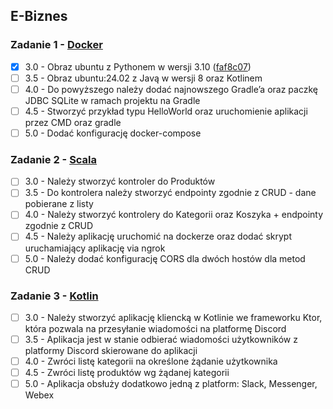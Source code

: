 E-Biznes
---

### Zadanie 1 - [Docker](/zad1/)
- [x] 3.0 - Obraz ubuntu z Pythonem w wersji 3.10 ([faf8c07](https://github.com/Tymec/e-biznes/commit/faf8c07576cba5b4c1ea737b856b8e4abe1598f5))
- [ ] 3.5 - Obraz ubuntu:24.02 z Javą w wersji 8 oraz Kotlinem
- [ ] 4.0 - Do powyższego należy dodać najnowszego Gradle’a oraz paczkę JDBC SQLite w ramach projektu na Gradle
- [ ] 4.5 - Stworzyć przykład typu HelloWorld oraz uruchomienie aplikacji przez CMD oraz gradle
- [ ] 5.0 - Dodać konfigurację docker-compose

### Zadanie 2 - [Scala](/zad2/)
- [ ] 3.0 - Należy stworzyć kontroler do Produktów
- [ ] 3.5 - Do kontrolera należy stworzyć endpointy zgodnie z CRUD - dane pobierane z listy
- [ ] 4.0 - Należy stworzyć kontrolery do Kategorii oraz Koszyka + endpointy zgodnie z CRUD
- [ ] 4.5 - Należy aplikację uruchomić na dockerze oraz dodać skrypt uruchamiający aplikację via ngrok
- [ ] 5.0 - Należy dodać konfigurację CORS dla dwóch hostów dla metod CRUD

### Zadanie 3 - [Kotlin](/zad3/)
- [ ] 3.0 - Należy stworzyć aplikację kliencką w Kotlinie we frameworku Ktor, która pozwala na przesyłanie wiadomości na platformę Discord
- [ ] 3.5 - Aplikacja jest w stanie odbierać wiadomości użytkowników z platformy Discord skierowane do aplikacji
- [ ] 4.0 - Zwróci listę kategorii na określone żądanie użytkownika
- [ ] 4.5 - Zwróci listę produktów wg żądanej kategorii
- [ ] 5.0 - Aplikacja obsłuży dodatkowo jedną z platform: Slack, Messenger, Webex
